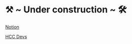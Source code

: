 # ⚒ ~ Under construction ~ 🛠

[Notion](https://www.notion.so/HCC-Devs-2021Q1-895eb8d89a124d03b6c4d5f785c9321b)

[HCC Devs](https://hccdevs.github.io/)
